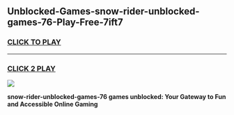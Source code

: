 
## Unblocked-Games-snow-rider-unblocked-games-76-Play-Free-7ift7
<h3>
<a href="https://premium76.site?title=snow-rider-unblocked-games-76&ref=20A">CLICK TO PLAY</a></h3>
<hr>

<h3>
<a href="https://premium76.site?title=snow-rider-unblocked-games-76&ref=20A">CLICK 2 PLAY</a>
  
</h3>

<a href="https://premium76.site?title=snow-rider-unblocked-games-76&ref=20A"><img src="https://clearcache.store/games.png"></a>


**snow-rider-unblocked-games-76 games unblocked: Your Gateway to Fun and Accessible Online Gaming**
